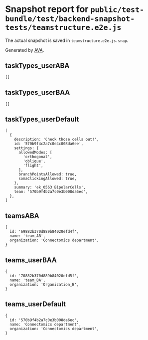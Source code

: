 # Snapshot report for `public/test-bundle/test/backend-snapshot-tests/teamstructure.e2e.js`

The actual snapshot is saved in `teamstructure.e2e.js.snap`.

Generated by [AVA](https://ava.li).

## taskTypes_userABA

    []

## taskTypes_userBAA

    []

## taskTypes_userDefault

    [
      {
        description: 'Check those cells out!',
        id: '570b9f4c2a7c0e4c008da6ee',
        settings: {
          allowedModes: [
            'orthogonal',
            'oblique',
            'flight',
          ],
          branchPointsAllowed: true,
          somaClickingAllowed: true,
        },
        summary: 'ek_0563_BipolarCells',
        team: '570b9f4b2a7c0e3b008da6ec',
      },
    ]

## teamsABA

    {
      id: '69882b370d889b84020efd4f',
      name: 'team_AB',
      organization: 'Connectomics department',
    }

## teams_userBAA

    {
      id: '70882b370d889b84020efd5f',
      name: 'team_BA',
      organization: 'Organization_B',
    }

## teams_userDefault

    {
      id: '570b9f4b2a7c0e3b008da6ec',
      name: 'Connectomics department',
      organization: 'Connectomics department',
    }
